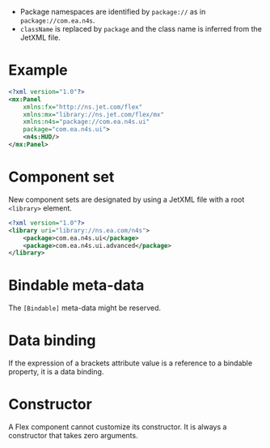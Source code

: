 * Package namespaces are identified by `package://` as in `package://com.ea.n4s`.
* `className` is replaced by `package` and the class name is inferred from the JetXML file.

# Example

```xml
<?xml version="1.0"?>
<mx:Panel
    xmlns:fx="http://ns.jet.com/flex"
    xmlns:mx="library://ns.jet.com/flex/mx"
    xmlns:n4s="package://com.ea.n4s.ui"
    package="com.ea.n4s.ui">
    <n4s:HUD/>
</mx:Panel>
```

# Component set

New component sets are designated by using a JetXML file with a root `<library>` element.

```xml
<?xml version="1.0"?>
<library uri="library://ns.ea.com/n4s">
    <package>com.ea.n4s.ui</package>
    <package>com.ea.n4s.ui.advanced</package>
</library>
```

# Bindable meta-data

The `[Bindable]` meta-data might be reserved.

# Data binding

If the expression of a brackets attribute value is a reference to a bindable property, it is a data binding.

# Constructor

A Flex component cannot customize its constructor. It is always a constructor that takes zero arguments.